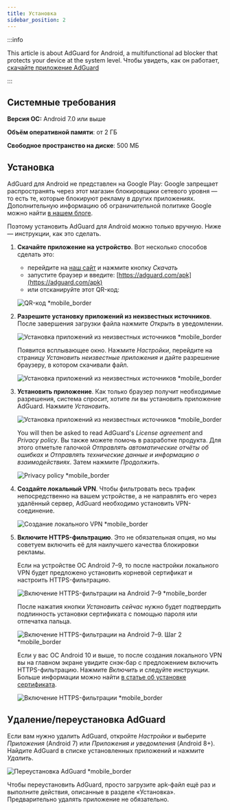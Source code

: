 ```yaml
---
title: Установка
sidebar_position: 2
---
```


:::info

This article is about AdGuard for Android, a multifunctional ad blocker that protects your device at the system level. Чтобы увидеть, как он работает, [скачайте приложение AdGuard](https://agrd.io/download-kb-adblock)

:::

## Системные требования

**Версия ОС:** Android 7.0 или выше

**Объём оперативной памяти**: от 2 ГБ

**Свободное пространство на диске**: 500 МБ

## Установка

AdGuard для Android не представлен на Google Play: Google запрещает распространять через этот магазин блокировщики сетевого уровня — то есть те, которые блокируют рекламу в других приложениях. Дополнительную информацию об ограничительной политике Google можно найти [в нашем блоге](https://adguard.com/blog/adguard-google-play-removal.html).

Поэтому установить AdGuard для Android можно только вручную. Ниже — инструкции, как это сделать.

1. **Скачайте приложение на устройство**. Вот несколько способов сделать это:

    - перейдите на [наш сайт](https://adguard.com/adguard-android/overview.html) и нажмите кнопку *Скачать*
    - запустите браузер и введите: [https://adguard.com/apk](https://adguard.com/apk)
    - или отсканируйте этот QR-код:

    ![QR-код *mobile_border](https://cdn.adtidy.org/content/kb/ad_blocker/android/installation/inst-qr-en-1.png)

1. **Разрешите установку приложений из неизвестных источников**. После завершения загрузки файла нажмите *Открыть* в уведомлении.

    ![Установка приложений из неизвестных источников *mobile_border](https://cdn.adtidy.org/content/kb/ad_blocker/android/installation/inst_1.png)

    Появится всплывающее окно. Нажмите *Настройки*, перейдите на страницу *Установить неизвестные приложения* и дайте разрешение браузеру, в котором скачивали файл.

    ![Установка приложений из неизвестных источников *mobile_border](https://cdn.adtidy.org/content/kb/ad_blocker/android/installation/inst_3.png)

1. **Установить приложение**. Как только браузер получит необходимые разрешения, система спросит, хотите ли вы установить приложение AdGuard. Нажмите *Установить*.

    ![Установка приложений из неизвестных источников *mobile_border](https://cdn.adtidy.org/content/kb/ad_blocker/android/installation/inst_4.png)

    You will then be asked to read AdGuard's *License agreement* and *Privacy policy*. Вы также можете помочь в разработке продукта. Для этого отметьте галочкой *Отправлять автоматические отчёты об ошибках* и *Отправлять технические данные и информацию о взаимодействиях*. Затем нажмите *Продолжить*.

    ![Privacy policy *mobile_border](https://cdn.adtidy.org/content/kb/ad_blocker/android/installation/fl_3.png)

1. **Создайте локальный VPN**. Чтобы фильтровать весь трафик непосредственно на вашем устройстве, а не направлять его через удалённый сервер, AdGuard необходимо установить VPN-соединение.

    ![Создание локального VPN *mobile_border](https://cdn.adtidy.org/content/kb/ad_blocker/android/installation/fl_2.png)

1. **Включите HTTPS-фильтрацию**. Это не обязательная опция, но мы советуем включить её для наилучшего качества блокировки рекламы.

    Если на устройстве ОС Android 7–9, то после настройки локального VPN будет предложено установить корневой сертификат и настроить HTTPS-фильтрацию.

    ![Включение HTTPS-фильтрации на Android 7–9 *mobile_border](https://cdn.adtidy.org/content/kb/ad_blocker/android/installation/cert_1.jpg)

    После нажатия кнопки *Установить сейчас* нужно будет подтвердить подлинность установки сертификата с помощью пароля или отпечатка пальца.

    ![Включение HTTPS-фильтрации на Android 7–9. Шаг 2 *mobile_border](https://cdn.adtidy.org/content/kb/ad_blocker/android/installation/cert_2.jpg)

    Если у вас ОС Android 10 и выше, то после создания локального VPN вы на главном экране увидите снэк-бар с предложением включить HTTPS-фильтрацию. Нажмите *Включить* и следуйте инструкции. Больше информации можно найти [в статье об установке сертификата](solving-problems/manual-certificate.md).

    ![Включение HTTPS-фильтрации *mobile_border](https://cdn.adtidy.org/content/kb/ad_blocker/android/installation/fl_5.png)

## Удаление/переустановка AdGuard

Если вам нужно удалить AdGuard, откройте *Настройки* и выберите *Приложения* (Android 7) или *Приложения и уведомления* (Android 8+). Найдите AdGuard в списке установленных приложений и нажмите *Удалить*.

![Переустановка AdGuard *mobile_border](https://cdn.adtidy.org/content/kb/ad_blocker/android/installation/inst_4.png)

Чтобы переустановить AdGuard, просто загрузите apk-файл ещё раз и выполните действия, описанные в разделе «Установка». Предварительно удалять приложение не обязательно.
